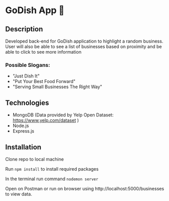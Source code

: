 #                                     GoDish App 🍛

## Description

Developed back-end for GoDish application to highlight a random business. User will also be able to see a list of businesses based on proximity and be able to click to see more information

### Possible Slogans: 
- "Just Dish It"
- "Put Your Best Food Forward"
- "Serving Small Businesses The Right Way"

## Technologies
* MongoDB (Data provided by Yelp Open Dataset: https://www.yelp.com/dataset )
* Node.js
* Express.js

## Installation

Clone repo to local machine


Run ```npm install``` to install required packages

In the terminal run command ```nodemon server```

Open on Postman or run on browser using http://localhost:5000/businesses to view data.

